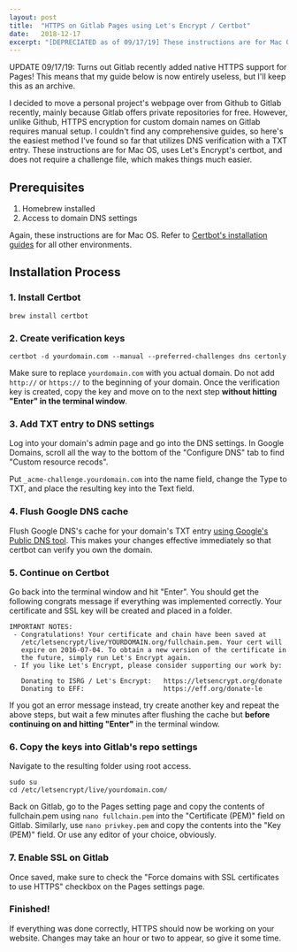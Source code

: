 ```yaml
---
layout: post
title:  "HTTPS on Gitlab Pages using Let's Encrypt / Certbot"
date:   2018-12-17
excerpt: "[DEPRECIATED as of 09/17/19] These instructions are for Mac OS, uses Let's Encrypt's certbot, and does not require a challenge file, which makes things much easier."
---
```


UPDATE 09/17/19: Turns out Gitlab recently added native HTTPS support for Pages! This means that my guide below is now entirely useless, but I'll keep this as an archive.

I decided to move a personal project's webpage over from Github to Gitlab recently, mainly because Gitlab offers private repositories for free. However, unlike Github, HTTPS encryption for custom domain names on Gitlab requires manual setup. I couldn't find any comprehensive guides, so here's the easiest method I've found so far that utilizes DNS verification with a TXT entry. These instructions are for Mac OS, uses Let's Encrypt's certbot, and does not require a challenge file, which makes things much easier.

## Prerequisites
1. Homebrew installed
2. Access to domain DNS settings

Again, these instructions are for Mac OS. Refer to [Certbot's installation guides](https://certbot.eff.org/) for all other environments.

## Installation Process

### 1. Install Certbot

```
brew install certbot
```

### 2. Create verification keys
```
certbot -d yourdomain.com --manual --preferred-challenges dns certonly
```
Make sure to replace `yourdomain.com` with you actual domain. Do not add `http://` or `https://` to the beginning of your domain. Once the verification key is created, copy the key and move on to the next step **without hitting "Enter" in the terminal window**.

### 3. Add TXT entry to DNS settings
Log into your domain's admin page and go into the DNS settings. In Google Domains, scroll all the way to the bottom of the "Configure DNS" tab to find "Custom resource recods".

Put `_acme-challenge.yourdomain.com` into the name field, change the Type to TXT, and place the resulting key into the Text field.

### 4. Flush Google DNS cache 
Flush Google DNS's cache for your domain's TXT entry [using Google's Public DNS tool](https://developers.google.com/speed/public-dns/cache). This makes your changes effective immediately so that certbot can verify you own the domain. 

### 5. Continue on Certbot
Go back into the terminal window and hit "Enter". You should get the following congrats message if everything was implemented correctly. Your certificate and SSL key will be created and placed in a folder.

```
IMPORTANT NOTES:
 - Congratulations! Your certificate and chain have been saved at
   /etc/letsencrypt/live/YOURDOMAIN.org/fullchain.pem. Your cert will
   expire on 2016-07-04. To obtain a new version of the certificate in
   the future, simply run Let's Encrypt again.
 - If you like Let's Encrypt, please consider supporting our work by:

   Donating to ISRG / Let's Encrypt:   https://letsencrypt.org/donate
   Donating to EFF:                    https://eff.org/donate-le
```
If you got an error message instead, try create another key and repeat the above steps, but wait a few minutes after flushing the cache but **before continuing on and hitting "Enter"** in the terminal window.

### 6. Copy the keys into Gitlab's repo settings
Navigate to the resulting folder using root access.
```
sudo su
cd /etc/letsencrypt/live/yourdomain.com/
```
Back on Gitlab, go to the Pages setting page and copy the contents of fullchain.pem using `nano fullchain.pem` into the "Certificate (PEM)" field on Gitlab. Similarly, use `nano privkey.pem` and copy the contents into the "Key (PEM)" field. Or use any editor of your choice, obviously.

### 7. Enable SSL on Gitlab
Once saved, make sure to check the "Force domains with SSL certificates to use HTTPS" checkbox on the Pages settings page.

### Finished!
If everything was done correctly, HTTPS should now be working on your website. Changes may take an hour or two to appear, so give it some time. 

